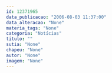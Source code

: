 ```yaml
---
id: 12371965
data_publicacao: "2006-08-03 11:37:00"
data_alteracao: "None"
materia_tags: "None"
categoria: "Notícias"
titulo: ""
sutia: "None"
chapeu: "None"
autor: "None"
imagem: "None"
---
```

<p> </p>

